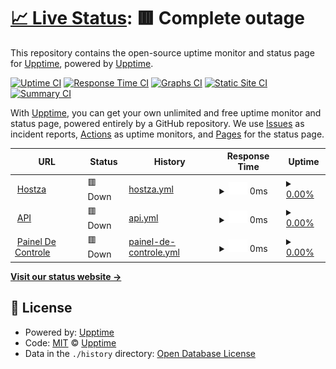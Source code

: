 # [📈 Live Status](https://status.hostza.cloud): <!--live status--> **🟥 Complete outage**

This repository contains the open-source uptime monitor and status page for [Upptime](https://upptime.js.org), powered by [Upptime](https://github.com/upptime/upptime).

[![Uptime CI](https://github.com/upptime/upptime/workflows/Uptime%20CI/badge.svg)](https://github.com/upptime/upptime/actions?query=workflow%3A%22Uptime+CI%22)
[![Response Time CI](https://github.com/upptime/upptime/workflows/Response%20Time%20CI/badge.svg)](https://github.com/upptime/upptime/actions?query=workflow%3A%22Response+Time+CI%22)
[![Graphs CI](https://github.com/upptime/upptime/workflows/Graphs%20CI/badge.svg)](https://github.com/upptime/upptime/actions?query=workflow%3A%22Graphs+CI%22)
[![Static Site CI](https://github.com/upptime/upptime/workflows/Static%20Site%20CI/badge.svg)](https://github.com/upptime/upptime/actions?query=workflow%3A%22Static+Site+CI%22)
[![Summary CI](https://github.com/upptime/upptime/workflows/Summary%20CI/badge.svg)](https://github.com/upptime/upptime/actions?query=workflow%3A%22Summary+CI%22)

With [Upptime](https://upptime.js.org), you can get your own unlimited and free uptime monitor and status page, powered entirely by a GitHub repository. We use [Issues](https://github.com/upptime/upptime/issues) as incident reports, [Actions](https://github.com/upptime/upptime/actions) as uptime monitors, and [Pages](https://status.hostza.cloud) for the status page.

<!--start: status pages-->
<!-- This summary is generated by Upptime (https://github.com/upptime/upptime) -->
<!-- Do not edit this manually, your changes will be overwritten -->
<!-- prettier-ignore -->
| URL | Status | History | Response Time | Uptime |
| --- | ------ | ------- | ------------- | ------ |
| <img alt="" src="https://icons.duckduckgo.com/ip3/hostza.cloud.ico" height="13"> [Hostza](https://hostza.cloud) | 🟥 Down | [hostza.yml](https://github.com/NellyOfc/etc1/commits/HEAD/history/hostza.yml) | <details><summary><img alt="Response time graph" src="./graphs/hostza/response-time-week.png" height="20"> 0ms</summary><br><a href="https://status.hostza.cloud/history/hostza"><img alt="Response time 439" src="https://img.shields.io/endpoint?url=https%3A%2F%2Fraw.githubusercontent.com%2FNellyOfc%2Fetc1%2FHEAD%2Fapi%2Fhostza%2Fresponse-time.json"></a><br><a href="https://status.hostza.cloud/history/hostza"><img alt="24-hour response time 0" src="https://img.shields.io/endpoint?url=https%3A%2F%2Fraw.githubusercontent.com%2FNellyOfc%2Fetc1%2FHEAD%2Fapi%2Fhostza%2Fresponse-time-day.json"></a><br><a href="https://status.hostza.cloud/history/hostza"><img alt="7-day response time 0" src="https://img.shields.io/endpoint?url=https%3A%2F%2Fraw.githubusercontent.com%2FNellyOfc%2Fetc1%2FHEAD%2Fapi%2Fhostza%2Fresponse-time-week.json"></a><br><a href="https://status.hostza.cloud/history/hostza"><img alt="30-day response time 0" src="https://img.shields.io/endpoint?url=https%3A%2F%2Fraw.githubusercontent.com%2FNellyOfc%2Fetc1%2FHEAD%2Fapi%2Fhostza%2Fresponse-time-month.json"></a><br><a href="https://status.hostza.cloud/history/hostza"><img alt="1-year response time 352" src="https://img.shields.io/endpoint?url=https%3A%2F%2Fraw.githubusercontent.com%2FNellyOfc%2Fetc1%2FHEAD%2Fapi%2Fhostza%2Fresponse-time-year.json"></a></details> | <details><summary><a href="https://status.hostza.cloud/history/hostza">0.00%</a></summary><a href="https://status.hostza.cloud/history/hostza"><img alt="All-time uptime 4.69%" src="https://img.shields.io/endpoint?url=https%3A%2F%2Fraw.githubusercontent.com%2FNellyOfc%2Fetc1%2FHEAD%2Fapi%2Fhostza%2Fuptime.json"></a><br><a href="https://status.hostza.cloud/history/hostza"><img alt="24-hour uptime 0.00%" src="https://img.shields.io/endpoint?url=https%3A%2F%2Fraw.githubusercontent.com%2FNellyOfc%2Fetc1%2FHEAD%2Fapi%2Fhostza%2Fuptime-day.json"></a><br><a href="https://status.hostza.cloud/history/hostza"><img alt="7-day uptime 0.00%" src="https://img.shields.io/endpoint?url=https%3A%2F%2Fraw.githubusercontent.com%2FNellyOfc%2Fetc1%2FHEAD%2Fapi%2Fhostza%2Fuptime-week.json"></a><br><a href="https://status.hostza.cloud/history/hostza"><img alt="30-day uptime 0.00%" src="https://img.shields.io/endpoint?url=https%3A%2F%2Fraw.githubusercontent.com%2FNellyOfc%2Fetc1%2FHEAD%2Fapi%2Fhostza%2Fuptime-month.json"></a><br><a href="https://status.hostza.cloud/history/hostza"><img alt="1-year uptime 0.09%" src="https://img.shields.io/endpoint?url=https%3A%2F%2Fraw.githubusercontent.com%2FNellyOfc%2Fetc1%2FHEAD%2Fapi%2Fhostza%2Fuptime-year.json"></a></details>
| <img alt="" src="https://icons.duckduckgo.com/ip3/hpanel.hostza.cloud.ico" height="13"> [API](https://hpanel.hostza.cloud) | 🟥 Down | [api.yml](https://github.com/NellyOfc/etc1/commits/HEAD/history/api.yml) | <details><summary><img alt="Response time graph" src="./graphs/api/response-time-week.png" height="20"> 0ms</summary><br><a href="https://status.hostza.cloud/history/api"><img alt="Response time 0" src="https://img.shields.io/endpoint?url=https%3A%2F%2Fraw.githubusercontent.com%2FNellyOfc%2Fetc1%2FHEAD%2Fapi%2Fapi%2Fresponse-time.json"></a><br><a href="https://status.hostza.cloud/history/api"><img alt="24-hour response time 0" src="https://img.shields.io/endpoint?url=https%3A%2F%2Fraw.githubusercontent.com%2FNellyOfc%2Fetc1%2FHEAD%2Fapi%2Fapi%2Fresponse-time-day.json"></a><br><a href="https://status.hostza.cloud/history/api"><img alt="7-day response time 0" src="https://img.shields.io/endpoint?url=https%3A%2F%2Fraw.githubusercontent.com%2FNellyOfc%2Fetc1%2FHEAD%2Fapi%2Fapi%2Fresponse-time-week.json"></a><br><a href="https://status.hostza.cloud/history/api"><img alt="30-day response time 0" src="https://img.shields.io/endpoint?url=https%3A%2F%2Fraw.githubusercontent.com%2FNellyOfc%2Fetc1%2FHEAD%2Fapi%2Fapi%2Fresponse-time-month.json"></a><br><a href="https://status.hostza.cloud/history/api"><img alt="1-year response time 0" src="https://img.shields.io/endpoint?url=https%3A%2F%2Fraw.githubusercontent.com%2FNellyOfc%2Fetc1%2FHEAD%2Fapi%2Fapi%2Fresponse-time-year.json"></a></details> | <details><summary><a href="https://status.hostza.cloud/history/api">0.00%</a></summary><a href="https://status.hostza.cloud/history/api"><img alt="All-time uptime 1.10%" src="https://img.shields.io/endpoint?url=https%3A%2F%2Fraw.githubusercontent.com%2FNellyOfc%2Fetc1%2FHEAD%2Fapi%2Fapi%2Fuptime.json"></a><br><a href="https://status.hostza.cloud/history/api"><img alt="24-hour uptime 0.00%" src="https://img.shields.io/endpoint?url=https%3A%2F%2Fraw.githubusercontent.com%2FNellyOfc%2Fetc1%2FHEAD%2Fapi%2Fapi%2Fuptime-day.json"></a><br><a href="https://status.hostza.cloud/history/api"><img alt="7-day uptime 0.00%" src="https://img.shields.io/endpoint?url=https%3A%2F%2Fraw.githubusercontent.com%2FNellyOfc%2Fetc1%2FHEAD%2Fapi%2Fapi%2Fuptime-week.json"></a><br><a href="https://status.hostza.cloud/history/api"><img alt="30-day uptime 0.00%" src="https://img.shields.io/endpoint?url=https%3A%2F%2Fraw.githubusercontent.com%2FNellyOfc%2Fetc1%2FHEAD%2Fapi%2Fapi%2Fuptime-month.json"></a><br><a href="https://status.hostza.cloud/history/api"><img alt="1-year uptime 0.00%" src="https://img.shields.io/endpoint?url=https%3A%2F%2Fraw.githubusercontent.com%2FNellyOfc%2Fetc1%2FHEAD%2Fapi%2Fapi%2Fuptime-year.json"></a></details>
| <img alt="" src="https://icons.duckduckgo.com/ip3/app.hostza.cloud.ico" height="13"> [Painel De Controle](https://app.hostza.cloud) | 🟥 Down | [painel-de-controle.yml](https://github.com/NellyOfc/etc1/commits/HEAD/history/painel-de-controle.yml) | <details><summary><img alt="Response time graph" src="./graphs/painel-de-controle/response-time-week.png" height="20"> 0ms</summary><br><a href="https://status.hostza.cloud/history/painel-de-controle"><img alt="Response time 72" src="https://img.shields.io/endpoint?url=https%3A%2F%2Fraw.githubusercontent.com%2FNellyOfc%2Fetc1%2FHEAD%2Fapi%2Fpainel-de-controle%2Fresponse-time.json"></a><br><a href="https://status.hostza.cloud/history/painel-de-controle"><img alt="24-hour response time 0" src="https://img.shields.io/endpoint?url=https%3A%2F%2Fraw.githubusercontent.com%2FNellyOfc%2Fetc1%2FHEAD%2Fapi%2Fpainel-de-controle%2Fresponse-time-day.json"></a><br><a href="https://status.hostza.cloud/history/painel-de-controle"><img alt="7-day response time 0" src="https://img.shields.io/endpoint?url=https%3A%2F%2Fraw.githubusercontent.com%2FNellyOfc%2Fetc1%2FHEAD%2Fapi%2Fpainel-de-controle%2Fresponse-time-week.json"></a><br><a href="https://status.hostza.cloud/history/painel-de-controle"><img alt="30-day response time 0" src="https://img.shields.io/endpoint?url=https%3A%2F%2Fraw.githubusercontent.com%2FNellyOfc%2Fetc1%2FHEAD%2Fapi%2Fpainel-de-controle%2Fresponse-time-month.json"></a><br><a href="https://status.hostza.cloud/history/painel-de-controle"><img alt="1-year response time 0" src="https://img.shields.io/endpoint?url=https%3A%2F%2Fraw.githubusercontent.com%2FNellyOfc%2Fetc1%2FHEAD%2Fapi%2Fpainel-de-controle%2Fresponse-time-year.json"></a></details> | <details><summary><a href="https://status.hostza.cloud/history/painel-de-controle">0.00%</a></summary><a href="https://status.hostza.cloud/history/painel-de-controle"><img alt="All-time uptime 0.00%" src="https://img.shields.io/endpoint?url=https%3A%2F%2Fraw.githubusercontent.com%2FNellyOfc%2Fetc1%2FHEAD%2Fapi%2Fpainel-de-controle%2Fuptime.json"></a><br><a href="https://status.hostza.cloud/history/painel-de-controle"><img alt="24-hour uptime 0.00%" src="https://img.shields.io/endpoint?url=https%3A%2F%2Fraw.githubusercontent.com%2FNellyOfc%2Fetc1%2FHEAD%2Fapi%2Fpainel-de-controle%2Fuptime-day.json"></a><br><a href="https://status.hostza.cloud/history/painel-de-controle"><img alt="7-day uptime 0.00%" src="https://img.shields.io/endpoint?url=https%3A%2F%2Fraw.githubusercontent.com%2FNellyOfc%2Fetc1%2FHEAD%2Fapi%2Fpainel-de-controle%2Fuptime-week.json"></a><br><a href="https://status.hostza.cloud/history/painel-de-controle"><img alt="30-day uptime 0.00%" src="https://img.shields.io/endpoint?url=https%3A%2F%2Fraw.githubusercontent.com%2FNellyOfc%2Fetc1%2FHEAD%2Fapi%2Fpainel-de-controle%2Fuptime-month.json"></a><br><a href="https://status.hostza.cloud/history/painel-de-controle"><img alt="1-year uptime 0.00%" src="https://img.shields.io/endpoint?url=https%3A%2F%2Fraw.githubusercontent.com%2FNellyOfc%2Fetc1%2FHEAD%2Fapi%2Fpainel-de-controle%2Fuptime-year.json"></a></details>

<!--end: status pages-->

[**Visit our status website →**](https://status.hostza.cloud)

## 📄 License

- Powered by: [Upptime](https://github.com/upptime/upptime)
- Code: [MIT](./LICENSE) © [Upptime](https://upptime.js.org)
- Data in the `./history` directory: [Open Database License](https://opendatacommons.org/licenses/odbl/1-0/)
